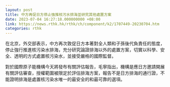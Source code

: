 ```yaml
---
layout: post
title: 中方再促日方停止強推核污水排海並研究其他處置方案
date: 2023-07-04 16:27:18.000000000 +08:00
link: https://news.rthk.hk/rthk/ch/component/k2/1707449-20230704.htm
categories: rthk
---
```


在北京，外交部表示，中方再次敦促日方本著對全人類和子孫後代負責任的態度，停止強行推進核污染水排海，充分研究論證排海以外的處置方案，切實以科學、安全、透明的方式處置核污染水，並接受嚴格的國際監督。

對於國際原子能機構今天將發布有關評估報告，毛寧指出，機構是應日方邀請開展有關評估審查，授權範圍被限定於評估排海方案，報告不是日方排海的通行證，不能證明排海是處置核污染水唯一的最安全的和最可靠的選項。
